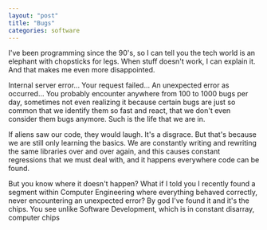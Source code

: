 ```yaml
---
layout: "post"
title: "Bugs"
categories: software
---
```


I've been programming since the 90's, so I can tell you the tech world is an elephant with chopsticks for legs. When stuff doesn't work, I can explain it. And that makes me even more disappointed.

Internal server error... Your request failed... An unexpected error as occurred... You probably encounter anywhere from 100 to 1000 bugs per day, sometimes not even realizing it because certain bugs are just so common that we identify them so fast and react, that we don't even consider them bugs anymore. Such is the life that we are in.

If aliens saw our code, they would laugh. It's a disgrace. But that's because we are still only learning the basics. We are constantly writing and rewriting the same libraries over and over again, and this causes constant regressions that we must deal with, and it happens everywhere code can be found.

But you know where it doesn't happen? What if I told you I recently found a segment within Computer Engineering where everything behaved correctly, never encountering an unexpected error? By god I've found it and it's the chips. You see unlike Software Development, which is in constant disarray, computer chips 